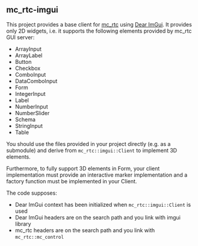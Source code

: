 mc_rtc-imgui
--

This project provides a base client for [mc_rtc](https://github.com/jrl-umi3218/mc_rtc) using [Dear ImGui](https://github.com/ocornut/imgui/). It provides only 2D widgets, i.e. it supports the following elements provided by mc\_rtc GUI server:

- ArrayInput
- ArrayLabel
- Button
- Checkbox
- ComboInput
- DataComboInput
- Form
- IntegerInput
- Label
- NumberInput
- NumberSlider
- Schema
- StringInput
- Table

You should use the files provided in your project directly (e.g. as a submodule) and derive from `mc_rtc::imgui::Client` to implement 3D elements.

Furthermore, to fully support 3D elements in Form, your client implementation must provide an interactive marker implementation and a factory function must be implemented in your Client.

The code supposes:
- Dear ImGui context has been initialized when `mc_rtc::imgui::Client` is used
- Dear ImGui headers are on the search path and you link with imgui library
- mc\_rtc headers are on the search path and you link with `mc_rtc::mc_control`
